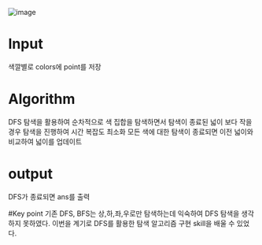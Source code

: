 ![image](https://github.com/kimkihyun97/Softeer-Practice/assets/122510616/ea1a63a1-7b7d-4b68-a6c5-01676616b243)

# Input
색깔별로 colors에 point를 저장

# Algorithm
DFS 탐색을 활용하여 순차적으로 색 집합을 탐색하면서 탐색이 종료된 넓이 보다 작을 경우 탐색을 진행하여 시간 복잡도 최소화
모든 색에 대한 탐색이 종료되면 이전 넓이와 비교하여 넓이를 업데이트 

# output
DFS가 종료되면 ans를 출력

#Key point
기존 DFS, BFS는 상,하,좌,우로만 탐색하는데 익숙하여 DFS 탐색을 생각하지 못하였다.
이번을 계기로 DFS를 활용한 탐색 알고리즘 구현 skill을 배울 수 있었다.

